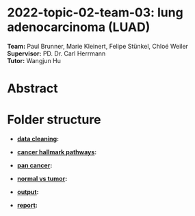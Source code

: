 # 2022-topic-02-team-03: lung adenocarcinoma (LUAD)

**Team:** Paul Brunner, Marie Kleinert, Felipe Stünkel, Chloé Weiler
<br/> **Supervisor:** PD. Dr. Carl Herrmann
<br/> **Tutor:** Wangjun Hu

# Abstract 

# Folder structure

- **[data cleaning](/data_cleaning):** 

- **[cancer hallmark pathways](/cancer_hallmark_pathways):**

- **[pan cancer](/pan_cancer):**

- **[normal vs tumor](/normal_vs_tumor):**

- **[output](/output):**

- **[report](/report):**
